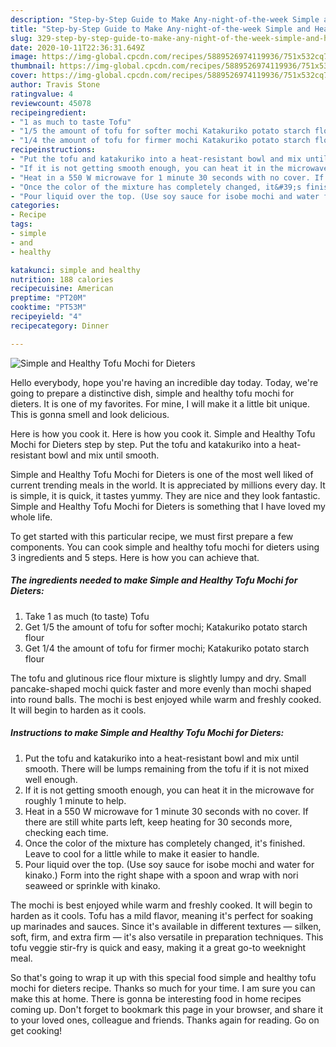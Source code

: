 ```yaml
---
description: "Step-by-Step Guide to Make Any-night-of-the-week Simple and Healthy Tofu Mochi for Dieters"
title: "Step-by-Step Guide to Make Any-night-of-the-week Simple and Healthy Tofu Mochi for Dieters"
slug: 329-step-by-step-guide-to-make-any-night-of-the-week-simple-and-healthy-tofu-mochi-for-dieters
date: 2020-10-11T22:36:31.649Z
image: https://img-global.cpcdn.com/recipes/5889526974119936/751x532cq70/simple-and-healthy-tofu-mochi-for-dieters-recipe-main-photo.jpg
thumbnail: https://img-global.cpcdn.com/recipes/5889526974119936/751x532cq70/simple-and-healthy-tofu-mochi-for-dieters-recipe-main-photo.jpg
cover: https://img-global.cpcdn.com/recipes/5889526974119936/751x532cq70/simple-and-healthy-tofu-mochi-for-dieters-recipe-main-photo.jpg
author: Travis Stone
ratingvalue: 4
reviewcount: 45078
recipeingredient:
- "1 as much to taste Tofu"
- "1/5 the amount of tofu for softer mochi Katakuriko potato starch flour"
- "1/4 the amount of tofu for firmer mochi Katakuriko potato starch flour"
recipeinstructions:
- "Put the tofu and katakuriko into a heat-resistant bowl and mix until smooth. There will be lumps remaining from the tofu if it is not mixed well enough."
- "If it is not getting smooth enough, you can heat it in the microwave for roughly 1 minute to help."
- "Heat in a 550 W microwave for 1 minute 30 seconds with no cover. If there are still white parts left, keep heating for 30 seconds more, checking each time."
- "Once the color of the mixture has completely changed, it&#39;s finished. Leave to cool for a little while to make it easier to handle."
- "Pour liquid over the top. (Use soy sauce for isobe mochi and water for kinako.) Form into the right shape with a spoon and wrap with nori seaweed or sprinkle with kinako."
categories:
- Recipe
tags:
- simple
- and
- healthy

katakunci: simple and healthy 
nutrition: 188 calories
recipecuisine: American
preptime: "PT20M"
cooktime: "PT53M"
recipeyield: "4"
recipecategory: Dinner

---
```



![Simple and Healthy Tofu Mochi for Dieters](https://img-global.cpcdn.com/recipes/5889526974119936/751x532cq70/simple-and-healthy-tofu-mochi-for-dieters-recipe-main-photo.jpg)

Hello everybody, hope you're having an incredible day today. Today, we're going to prepare a distinctive dish, simple and healthy tofu mochi for dieters. It is one of my favorites. For mine, I will make it a little bit unique. This is gonna smell and look delicious.

Here is how you cook it. Here is how you cook it. Simple and Healthy Tofu Mochi for Dieters step by step. Put the tofu and katakuriko into a heat-resistant bowl and mix until smooth.

Simple and Healthy Tofu Mochi for Dieters is one of the most well liked of current trending meals in the world. It is appreciated by millions every day. It is simple, it is quick, it tastes yummy. They are nice and they look fantastic. Simple and Healthy Tofu Mochi for Dieters is something that I have loved my whole life.


To get started with this particular recipe, we must first prepare a few components. You can cook simple and healthy tofu mochi for dieters using 3 ingredients and 5 steps. Here is how you can achieve that.

<!--inarticleads1-->

##### The ingredients needed to make Simple and Healthy Tofu Mochi for Dieters:

1. Take 1 as much (to taste) Tofu
1. Get 1/5 the amount of tofu for softer mochi; Katakuriko potato starch flour
1. Get 1/4 the amount of tofu for firmer mochi; Katakuriko potato starch flour


The tofu and glutinous rice flour mixture is slightly lumpy and dry. Small pancake-shaped mochi quick faster and more evenly than mochi shaped into round balls. The mochi is best enjoyed while warm and freshly cooked. It will begin to harden as it cools. 

<!--inarticleads2-->

##### Instructions to make Simple and Healthy Tofu Mochi for Dieters:

1. Put the tofu and katakuriko into a heat-resistant bowl and mix until smooth. There will be lumps remaining from the tofu if it is not mixed well enough.
1. If it is not getting smooth enough, you can heat it in the microwave for roughly 1 minute to help.
1. Heat in a 550 W microwave for 1 minute 30 seconds with no cover. If there are still white parts left, keep heating for 30 seconds more, checking each time.
1. Once the color of the mixture has completely changed, it&#39;s finished. Leave to cool for a little while to make it easier to handle.
1. Pour liquid over the top. (Use soy sauce for isobe mochi and water for kinako.) Form into the right shape with a spoon and wrap with nori seaweed or sprinkle with kinako.


The mochi is best enjoyed while warm and freshly cooked. It will begin to harden as it cools. Tofu has a mild flavor, meaning it&#39;s perfect for soaking up marinades and sauces. Since it&#39;s available in different textures — silken, soft, firm, and extra firm — it&#39;s also versatile in preparation techniques. This tofu veggie stir-fry is quick and easy, making it a great go-to weeknight meal. 

So that's going to wrap it up with this special food simple and healthy tofu mochi for dieters recipe. Thanks so much for your time. I am sure you can make this at home. There is gonna be interesting food in home recipes coming up. Don't forget to bookmark this page in your browser, and share it to your loved ones, colleague and friends. Thanks again for reading. Go on get cooking!
